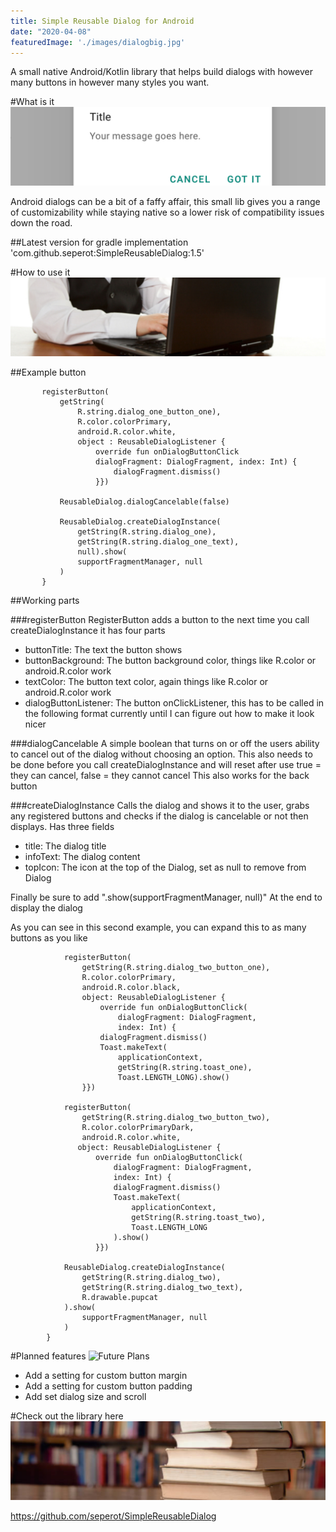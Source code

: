 ```yaml
---
title: Simple Reusable Dialog for Android
date: "2020-04-08"
featuredImage: './images/dialogbig.jpg'
---
```

A small native Android/Kotlin library that helps build dialogs with however many buttons in however many styles you want.
<!-- end -->

#What is it
![Dialog](./images/dialogsmol.jpeg)

Android dialogs can be a bit of a faffy affair, this small lib gives you a range of customizability while staying native so a lower risk of compatibility issues down the road.

##Latest version for gradle
implementation 'com.github.seperot:SimpleReusableDialog:1.5'

#How to use it
![How it works](./images/howitworks.jpeg)

##Example button

 ```btndemo.setOnClickListener {
        registerButton(
            getString(
                R.string.dialog_one_button_one),
                R.color.colorPrimary,
                android.R.color.white,
                object : ReusableDialogListener {
                    override fun onDialogButtonClick
                    dialogFragment: DialogFragment, index: Int) {
                        dialogFragment.dismiss()
                    }})

            ReusableDialog.dialogCancelable(false)

            ReusableDialog.createDialogInstance(
                getString(R.string.dialog_one), 
                getString(R.string.dialog_one_text), 
                null).show(
                supportFragmentManager, null
            )
        }
```

##Working parts

###registerButton
RegisterButton adds a button to the next time you call createDialogInstance it has four parts

* buttonTitle: The text the button shows
* buttonBackground: The button background color, things like R.color or android.R.color work
* textColor: The button text color, again things like R.color or android.R.color work
* dialogButtonListener: The button onClickListener, this has to be called in the following format currently until I can figure out how to make it look nicer

###dialogCancelable
A simple boolean that turns on or off the users ability to cancel out of the dialog without choosing an option. This also needs to be done before you call createDialogInstance and will reset after use true = they can cancel, false = they cannot cancel This also works for the back button

###createDialogInstance
Calls the dialog and shows it to the user, grabs any registered buttons and checks if the dialog is cancelable or not then displays. Has three fields

* title: The dialog title
* infoText: The dialog content
* topIcon: The icon at the top of the Dialog, set as null to remove from Dialog

Finally be sure to add ".show(supportFragmentManager, null)" At the end to display the dialog

As you can see in this second example, you can expand this to as many buttons as you like

```btndemo2.setOnClickListener {
            registerButton(
                getString(R.string.dialog_two_button_one),
                R.color.colorPrimary,
                android.R.color.black,
                object: ReusableDialogListener {
                    override fun onDialogButtonClick(
                        dialogFragment: DialogFragment, 
                        index: Int) {
                    dialogFragment.dismiss()
                    Toast.makeText(
                        applicationContext, 
                        getString(R.string.toast_one), 
                        Toast.LENGTH_LONG).show()
                }})

            registerButton(
                getString(R.string.dialog_two_button_two),
                R.color.colorPrimaryDark,
                android.R.color.white,
               object: ReusableDialogListener {
                   override fun onDialogButtonClick(
                       dialogFragment: DialogFragment, 
                       index: Int) {
                       dialogFragment.dismiss()
                       Toast.makeText(
                           applicationContext,
                           getString(R.string.toast_two),
                           Toast.LENGTH_LONG
                       ).show()
                   }})

            ReusableDialog.createDialogInstance(
                getString(R.string.dialog_two),
                getString(R.string.dialog_two_text),
                R.drawable.pupcat
            ).show(
                supportFragmentManager, null
            )
        }
```

#Planned features
![Future Plans](./images/pla.jpeg)

* Add a setting for custom button margin
* Add a setting for custom button padding
* Add set dialog size and scroll

#Check out the library here
![Check it out](./images/library.jpeg)

https://github.com/seperot/SimpleReusableDialog
